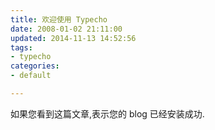 ```yaml
---
title: 欢迎使用 Typecho
date: 2008-01-02 21:11:00
updated: 2014-11-13 14:52:56
tags: 
- typecho
categories: 
- default

---
```

如果您看到这篇文章,表示您的 blog 已经安装成功.